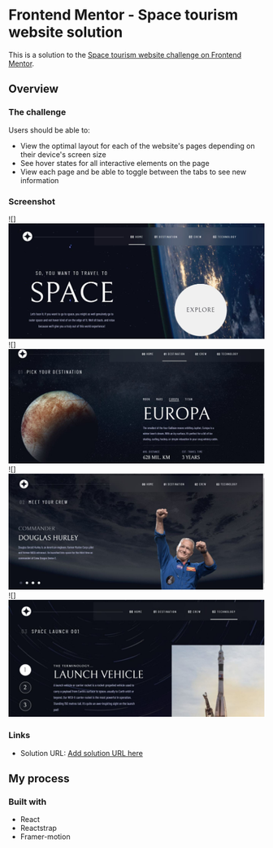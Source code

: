 # Frontend Mentor - Space tourism website solution

This is a solution to the [Space tourism website challenge on Frontend Mentor](https://www.frontendmentor.io/challenges/space-tourism-multipage-website-gRWj1URZ3).

## Overview

### The challenge

Users should be able to:

- View the optimal layout for each of the website's pages depending on their device's screen size
- See hover states for all interactive elements on the page
- View each page and be able to toggle between the tabs to see new information

### Screenshot

![]![Alt text](space1.JPG)
![]![Alt text](space2.JPG)
![]![Alt text](space3.JPG)
![]![Alt text](space4.JPG)

### Links

- Solution URL: [Add solution URL here](https://space-tourism-frontend-vert.vercel.app/)

## My process

### Built with

- React
- Reactstrap
- Framer-motion
